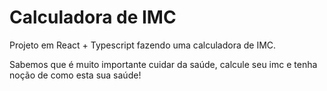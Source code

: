 # Calculadora de IMC

Projeto em React + Typescript
fazendo uma calculadora de IMC.

Sabemos que é muito importante cuidar da saúde,
calcule seu imc e tenha noção de como esta sua saúde!